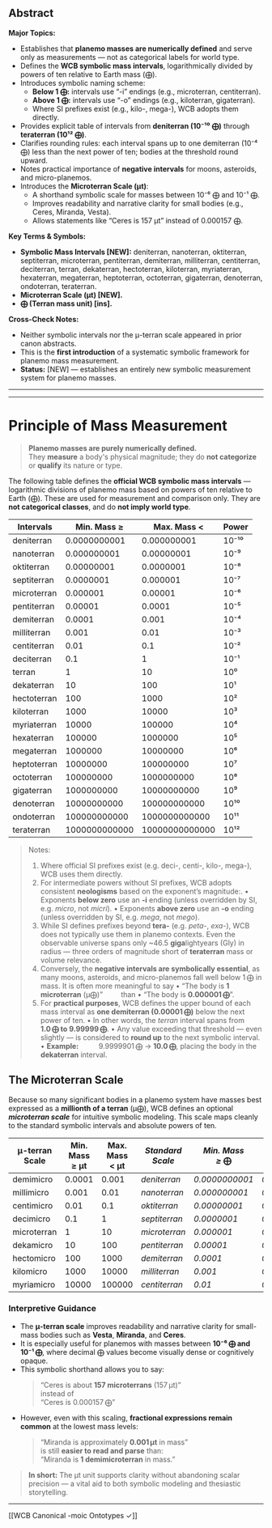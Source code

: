 
## Abstract  
**Major Topics:**  
- Establishes that **planemo masses are numerically defined** and serve only as measurements — not as categorical labels for world type.  
- Defines the **WCB symbolic mass intervals**, logarithmically divided by powers of ten relative to Earth mass (⨁).  
- Introduces symbolic naming scheme:  
  - **Below 1 ⨁:** intervals use “-i” endings (e.g., microterran, centiterran).  
  - **Above 1 ⨁:** intervals use “-o” endings (e.g., kiloterran, gigaterran).  
  - Where SI prefixes exist (e.g., kilo-, mega-), WCB adopts them directly.  
- Provides explicit table of intervals from **deniterran (10⁻¹⁰ ⨁)** through **teraterran (10¹² ⨁)**.  
- Clarifies rounding rules: each interval spans up to one demiterran (10⁻⁴ ⨁) less than the next power of ten; bodies at the threshold round upward.  
- Notes practical importance of **negative intervals** for moons, asteroids, and micro-planemos.  
- Introduces the **Microterran Scale (μt)**:  
  - A shorthand symbolic scale for masses between 10⁻⁶ ⨁ and 10⁻¹ ⨁.  
  - Improves readability and narrative clarity for small bodies (e.g., Ceres, Miranda, Vesta).  
  - Allows statements like “Ceres is 157 μt” instead of 0.000157 ⨁.  

**Key Terms & Symbols:**  
- **Symbolic Mass Intervals [NEW]:** deniterran, nanoterran, oktiterran, septiterran, microterran, pentiterran, demiterran, milliterran, centiterran, deciterran, terran, dekaterran, hectoterran, kiloterran, myriaterran, hexaterran, megaterran, heptoterran, octoterran, gigaterran, denoterran, ondoterran, teraterran.  
- **Microterran Scale (μt) [NEW].**  
- **⨁ (Terran mass unit) [ins].**  

**Cross-Check Notes:**  
- Neither symbolic intervals nor the μ-terran scale appeared in prior canon abstracts.  
- This is the **first introduction** of a systematic symbolic framework for planemo mass measurement.  
- **Status:** [NEW] — establishes an entirely new symbolic measurement system for planemo masses.  
---
---



# Principle of Mass Measurement

> **Planemo masses are purely numerically defined.**  
> They **measure** a body's physical magnitude; they do **not categorize** or **qualify** its nature or type.

The following table defines the **official WCB symbolic mass intervals** — logarithmic divisions of planemo mass based on powers of ten relative to Earth (⨁). These are used for measurement and comparison only. They are **not categorical classes**, and do **not imply world type**.

| Intervals   | Min. Mass ≥   | Max. Mass <    | Power |
| ----------- | ------------- | -------------- | ----- |
| deniterran  | 0.0000000001  | 0.000000001    | 10⁻¹⁰ |
| nanoterran  | 0.000000001   | 0.00000001     | 10⁻⁹  |
| oktiterran  | 0.00000001    | 0.0000001      | 10⁻⁸  |
| septiterran | 0.0000001     | 0.000001       | 10⁻⁷  |
| microterran | 0.000001      | 0.00001        | 10⁻⁶  |
| pentiterran | 0.00001       | 0.0001         | 10⁻⁵  |
| demiterran  | 0.0001        | 0.001          | 10⁻⁴  |
| milliterran | 0.001         | 0.01           | 10⁻³  |
| centiterran | 0.01          | 0.1            | 10⁻²  |
| deciterran  | 0.1           | 1              | 10⁻¹  |
| terran      | 1             | 10             | 10⁰   |
| dekaterran  | 10            | 100            | 10¹   |
| hectoterran | 100           | 1000           | 10²   |
| kiloterran  | 1000          | 10000          | 10³   |
| myriaterran | 10000         | 100000         | 10⁴   |
| hexaterran  | 100000        | 1000000        | 10⁵   |
| megaterran  | 1000000       | 10000000       | 10⁶   |
| heptoterran | 10000000      | 100000000      | 10⁷   |
| octoterran  | 100000000     | 1000000000     | 10⁸   |
| gigaterran  | 1000000000    | 10000000000    | 10⁹   |
| denoterran  | 10000000000   | 100000000000   | 10¹⁰  |
| ondoterran  | 100000000000  | 1000000000000  | 10¹¹  |
| teraterran  | 1000000000000 | 10000000000000 | 10¹²  |
> Notes:
> 1. Where official SI prefixes exist (e.g. deci-, centi-, kilo-, mega-), WCB uses them directly.
> 2. For intermediate powers without SI prefixes, WCB adopts consistent **neologisms** based on the exponent’s magnitude:.
> 	• Exponents **below zero** use an **-i** ending (unless overridden by SI, e.g. _micro_, not _micri_).
> 	• Exponents **above zero** use an **-o** ending (unless overridden by SI, e.g. _mega_, not _mego_).
> 3. While SI defines prefixes beyond **tera-** (e.g. _peta-_, _exa-_), WCB does not typically use them in planemo contexts. Even the observable universe spans only ~46.5 **giga**lightyears (Gly) in radius — three orders of magnitude short of **teraterran** mass or volume relevance.
> 4. Conversely, the **negative intervals are symbolically essential**, as many moons, asteroids, and micro-planemos fall well below 1 ⨁ in mass. It is often more meaningful to say
> 	• “The body is **1 microterran** (μ⨁)”
> 		$\qquad$than
> 	• “The body is **0.000001 ⨁**”.
> 5. For **practical purposes**, WCB defines the upper bound of each mass interval as **one demiterran (0.00001 ⨁)** below the next power of ten.
> 	• In other words, the _terran_ interval spans from **1.0 ⨁ to 9.99999 ⨁**. 
> 	• Any value exceeding that threshold — even slightly — is considered to **round up** to the next symbolic interval.
> 		• **Example:**
> 		$\qquad$ 9.9999901 ⨁ → **10.0 ⨁**, placing the body in the **dekaterran** interval.

## The Microterran Scale
Because so many significant bodies in a planemo system have masses best expressed as a **millionth of a terran** (μ⨁), WCB defines an optional **_microterran scale_** for intuitive symbolic modeling. This scale maps cleanly to the standard symbolic intervals and absolute powers of ten.

| µ-terran Scale | Min. Mass<br>≥ µt | Max. Mass<br>< µt | *Standard<br>Scale* | *Min. Mass<br>≥* ⨁ | *Max. Mass<br><* ⨁ | *Absolute<br>Scale* |
| -------------- | ----------------- | ----------------- | ------------------- | ------------------ | ------------------ | ------------------- |
| demimicro      | 0.0001            | 0.001             | *deniterran*        | *0.0000000001*     | *0.000000001*      | *10⁻¹⁰*             |
| millimicro     | 0.001             | 0.01              | *nanoterran*        | *0.000000001*      | *0.00000001*       | *10⁻⁹*              |
| centimicro     | 0.01              | 0.1               | *oktiterran*        | *0.00000001*       | *0.0000001*        | *10⁻⁸*              |
| decimicro      | 0.1               | 1                 | *septiterran*       | *0.0000001*        | *0.000001*         | *10⁻⁷*              |
| microterran    | 1                 | 10                | *microterran*       | *0.000001*         | *0.00001*          | *10⁻⁶*              |
| dekamicro      | 10                | 100               | *pentiterran*       | *0.00001*          | *0.0001*           | *10⁻⁵*              |
| hectomicro     | 100               | 1000              | *demiterran*        | *0.0001*           | *0.001*            | *10⁻⁴*              |
| kilomicro      | 1000              | 10000             | *milliterran*       | *0.001*            | *0.01*             | *10⁻³*              |
| myriamicro     | 10000             | 100000            | *centiterran*       | *0.01*             | *0.1*              | *10⁻²*              |
### Interpretive Guidance
- The **μ-terran scale** improves readability and narrative clarity for small-mass bodies such as **Vesta**, **Miranda**, and **Ceres**.    
- It is especially useful for planemos with masses between **10⁻⁶ ⨁ and 10⁻¹ ⨁**, where decimal ⨁ values become visually dense or cognitively opaque.    
- This symbolic shorthand allows you to say:    
    > “Ceres is about **157 microterrans** (157 μt)”  
    > instead of  
    > “Ceres is 0.000157 ⨁”    
- However, even with this scaling, **fractional expressions remain common** at the lowest mass levels:    
    > “Miranda is approximately **0.001 μt** in mass”  
    > is still **easier to read and parse** than:  
    > “Miranda is **1 demimicroterran** in mass.”
> **In short:** The μt unit supports clarity without abandoning scalar precision — a vital aid to both symbolic modeling and thesiastic storytelling.

---
[[WCB Canonical -moic Ontotypes ✓]]